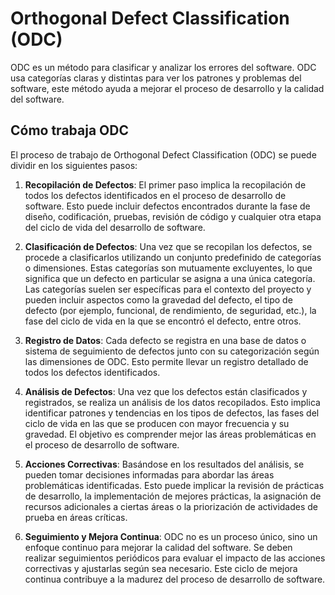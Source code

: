 # Orthogonal Defect Classification (ODC)

ODC es un método para clasificar y analizar los errores del software. ODC usa categorías claras y distintas para ver los patrones y problemas del software, este método ayuda a mejorar el proceso de desarrollo y la calidad del software.

## Cómo trabaja ODC

El proceso de trabajo de Orthogonal Defect Classification (ODC) se puede dividir en los siguientes pasos:

1. **Recopilación de Defectos**: El primer paso implica la recopilación de todos los defectos identificados en el proceso de desarrollo de software. Esto puede incluir defectos encontrados durante la fase de diseño, codificación, pruebas, revisión de código y cualquier otra etapa del ciclo de vida del desarrollo de software.

2. **Clasificación de Defectos**: Una vez que se recopilan los defectos, se procede a clasificarlos utilizando un conjunto predefinido de categorías o dimensiones. Estas categorías son mutuamente excluyentes, lo que significa que un defecto en particular se asigna a una única categoría. Las categorías suelen ser específicas para el contexto del proyecto y pueden incluir aspectos como la gravedad del defecto, el tipo de defecto (por ejemplo, funcional, de rendimiento, de seguridad, etc.), la fase del ciclo de vida en la que se encontró el defecto, entre otros.

3. **Registro de Datos**: Cada defecto se registra en una base de datos o sistema de seguimiento de defectos junto con su categorización según las dimensiones de ODC. Esto permite llevar un registro detallado de todos los defectos identificados.

4. **Análisis de Defectos**: Una vez que los defectos están clasificados y registrados, se realiza un análisis de los datos recopilados. Esto implica identificar patrones y tendencias en los tipos de defectos, las fases del ciclo de vida en las que se producen con mayor frecuencia y su gravedad. El objetivo es comprender mejor las áreas problemáticas en el proceso de desarrollo de software.

5. **Acciones Correctivas**: Basándose en los resultados del análisis, se pueden tomar decisiones informadas para abordar las áreas problemáticas identificadas. Esto puede implicar la revisión de prácticas de desarrollo, la implementación de mejores prácticas, la asignación de recursos adicionales a ciertas áreas o la priorización de actividades de prueba en áreas críticas.

6. **Seguimiento y Mejora Continua**: ODC no es un proceso único, sino un enfoque continuo para mejorar la calidad del software. Se deben realizar seguimientos periódicos para evaluar el impacto de las acciones correctivas y ajustarlas según sea necesario. Este ciclo de mejora continua contribuye a la madurez del proceso de desarrollo de software.